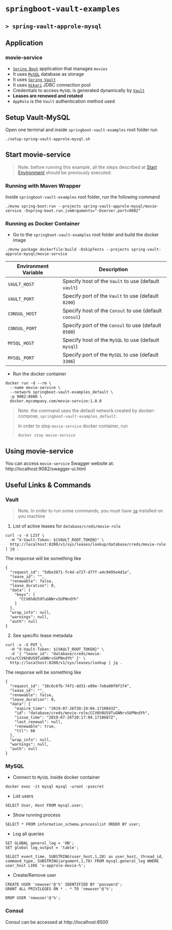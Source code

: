 # `springboot-vault-examples`
## `> spring-vault-approle-mysql`

## Application

### movie-service

- [`Spring Boot`](https://docs.spring.io/spring-boot/docs/current/reference/htmlsingle/) application that manages `movies`
- It uses [`MySQL`](https://www.mysql.com/) database as storage
- It uses [`Spring Vault`](https://docs.spring.io/spring-vault/docs/2.1.3.RELEASE/reference/html/#_document_structure)
- It uses [`Hikari`](https://github.com/brettwooldridge/HikariCP) JDBC connection pool
- Credentials to access `MySQL` is generated dynamically by [`Vault`](https://www.vaultproject.io)
- **Leases are renewed and rotated**
- `AppRole` is the `Vault` authentication method used

## Setup Vault-MySQL

Open one terminal and inside `springboot-vault-examples` root folder run
```
./setup-spring-vault-approle-mysql.sh
```

## Start movie-service

> Note. before running this example, all the steps described at [Start Environment](https://github.com/ivangfr/springboot-vault-examples#start-environment) should be previously executed.

### Running with Maven Wrapper

Inside `springboot-vault-examples` root folder, run the following command
```
./mvnw spring-boot:run --projects spring-vault-approle-mysql/movie-service -Dspring-boot.run.jvmArguments="-Dserver.port=9082"
```

### Running as Docker Container

- Go to the `springboot-vault-examples` root folder and build the docker image
```
./mvnw package dockerfile:build -DskipTests --projects spring-vault-approle-mysql/movie-service
```
| Environment Variable | Description                                              |
| -------------------- | ---------------------------------------------------------|
| `VAULT_HOST`         | Specify host of the `Vault` to use (default `vault`)     |
| `VAULT_PORT`         | Specify port of the `Vault` to use (default `8200`)      |
| `CONSUL_HOST`        | Specify host of the `Consul` to use (default `consul`)   |
| `CONSUL_PORT`        | Specify port of the `Consul` to use (default `8500`)     |
| `MYSQL_HOST`         | Specify host of the `MySQL` to use (default `mysql`)     |
| `MYSQL_PORT`         | Specify port of the `MySQL` to use (default `3306`)      |

- Run the docker container
```
docker run -d --rm \
  --name movie-service \
  --network springboot-vault-examples_default \
  -p 9082:8080 \
  docker.mycompany.com/movie-service:1.0.0
```
> Note. the command uses the default network created by docker-compose, `springboot-vault-examples_default`.
>
> In order to stop `movie-service` docker container, run
> ```
> docker stop movie-service 
> ```

## Using movie-service

You can access `movie-service` Swagger website at: http://localhost:9082/swagger-ui.html

## Useful Links & Commands

### Vault

> Note. In order to run some commands, you must have [`jq`](https://stedolan.github.io/jq) installed on you machine

1. List of active leases for `database/creds/movie-role`
```
curl -s -X LIST \
  -H "X-Vault-Token: ${VAULT_ROOT_TOKEN}" \
  http://localhost:8200/v1/sys/leases/lookup/database/creds/movie-role | jq .
```

The response will be something like
```
{
  "request_id": "5dbe3871-fc4d-a727-d77f-a4c9495e4d1a",
  "lease_id": "",
  "renewable": false,
  "lease_duration": 0,
  "data": {
    "keys": [
      "CCV6h8U59TuGNNrvSUPNndYh"
    ]
  },
  "wrap_info": null,
  "warnings": null,
  "auth": null
}
```

2. See specific lease metadata
```
curl -s -X PUT \
  -H "X-Vault-Token: ${VAULT_ROOT_TOKEN}" \
  -d '{ "lease_id": "database/creds/movie-role/CCV6h8U59TuGNNrvSUPNndYh" }' \
  http://localhost:8200/v1/sys/leases/lookup | jq .
```

The response will be something like
```
{
  "request_id": "38c6c6fb-74f1-dd31-e89e-7e8a00f0f1f4",
  "lease_id": "",
  "renewable": false,
  "lease_duration": 0,
  "data": {
    "expire_time": "2019-07-26T20:19:04.1710843Z",
    "id": "database/creds/movie-role/CCV6h8U59TuGNNrvSUPNndYh",
    "issue_time": "2019-07-26T20:17:04.1710687Z",
    "last_renewal": null,
    "renewable": true,
    "ttl": 66
  },
  "wrap_info": null,
  "warnings": null,
  "auth": null
}
```

### MySQL

- Connect to `MySQL` inside docker container
```
docker exec -it mysql mysql -uroot -psecret
```

- List users
```
SELECT User, Host FROM mysql.user;
```

- Show running process
```
SELECT * FROM information_schema.processlist ORDER BY user;
```

- Log all queries
```
SET GLOBAL general_log = 'ON';
SET global log_output = 'table';

SELECT event_time, SUBSTRING(user_host,1,20) as user_host, thread_id, command_type, SUBSTRING(argument,1,70) FROM mysql.general_log WHERE user_host LIKE 'v-approle-movie-%';
```

- Create/Remove user
```
CREATE USER 'newuser'@'%' IDENTIFIED BY 'password';
GRANT ALL PRIVILEGES ON * . * TO 'newuser'@'%';

DROP USER 'newuser'@'%';
```

### Consul

Consul can be accessed at http://localhost:8500
